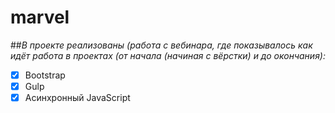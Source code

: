 # marvel

##_В проекте реализованы (работа с вебинара, 
где показывалось как идёт работа в проектах (от начала (начиная с вёрстки) и до окончания):_

- [x] Bootstrap
- [x] Gulp
- [x] Асинхронный JavaScript

